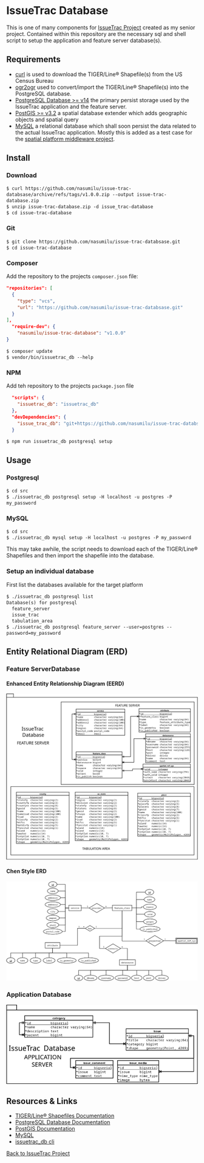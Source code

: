 # IssueTrac Database

This is one of many components for [IssueTrac Project](https://github.com/nasumilu/issue-trac) created as my senior 
project. Contained within this repository are the necessary sql and shell script to setup the application and 
feature server database(s). 

## Requirements

- [curl](https://man7.org/linux/man-pages/man1/curl.1.html) is used to download the TIGER/Line&reg; Shapefile(s) from 
  the US Census Bureau
- [ogr2ogr](https://gdal.org/programs/ogr2ogr.html) used to convert/import the TIGER/Line&reg; Shapefile(s) into the 
  PostgreSQL database.
- [PostgreSQL Database >= v14](https://www.postgresql.org/) the primary persist storage used by the IssueTrac application
  and the feature server. 
- [PostGIS >= v3.2](https://postgis.net/) a spatial database extender which adds geographic objects and spatial query
- [MySQL](https://www.mysql.com/) a relational database which shall soon persist the data related to the actual IssueTrac
application. Mostly this is added as a test case for the [spatial platform middleware project](https://github.com/nasumilu/spatial-platform).

## Install

### Download
```shell
$ curl https://github.com/nasumilu/issue-trac-databsase/archive/refs/tags/v1.0.0.zip --output issue-trac-database.zip
$ unzip issue-trac-database.zip -d issue_trac-database
$ cd issue-trac-database
```

### Git
```shell
$ git clone https://github.com/nasumilu/issue-trac-databsase.git
$ cd issue-trac-database
```

### Composer

Add the repository to the projects `composer.json` file:
```json
"repositories": [
  {
    "type": "vcs",
    "url": "https://github.com/nasumilu/issue-trac-databsase.git"
  }
],
  "require-dev": {
    "nasumilu/issue-trac-database": "v1.0.0" 
}
```

```shell
$ composer update
$ vendor/bin/issuetrac_db --help
```

### NPM

Add teh repository to the projects `package.json` file
```json
  "scripts": {
    "issuetrac_db": "issuetrac_db"
  },
  "devDependencies": {
    "issue_trac_db": "git+https://github.com/nasumilu/issue-trac-databsase.git#v1.0.0"
  }
```

```shell
$ npm run issuetrac_db postgresql setup
```

## Usage

### Postgresql

```shell
$ cd src
$ ./issuetrac_db postgresql setup -H localhost -u postgres -P my_password
```

### MySQL

```shell
$ cd src
$ ./issuetrac_db mysql setup -H localhost -u postgres -P my_password
```

This may take awhile, the script needs to download each of the TIGER/Line&reg; Shapefiles and then import the shapefile
into the database.

### Setup an individual database

First list the databases available for the target platform
```shell
$ ./issuetrac_db postgresql list
Database(s) for postgresql
  feature_server
  issue_trac
  tabulation_area
$ ./issuetrac_db postgresql feature_server --user=postgres --password=my_password
```

## Entity Relational Diagram (ERD)

### Feature ServerDatabase

#### Enhanced Entity Relationship Diagram (EERD)

![Feature Server ERD](dist/feature_server/erd.png)

#### Chen Style ERD
![Chen Feature Server ERD](dist/feature_server/erd.chen.png)

### Application Database

![IssueTrac ERD](dist/issue_trac/erd.png)

## Resources & Links

- [TIGER/Line&reg; Shapefiles Documentation](https://www.census.gov/programs-surveys/geography/technical-documentation/complete-technical-documentation/tiger-geo-line.2022.html)
- [PostgreSQL Database Documentation](https://www.postgresql.org/docs/)
- [PostGIS Documentation](https://postgis.net/documentation/)
- [MySQL](https://www.mysql.com/)
- [issuetrac_db cli](dist/issuetrac_db.md)

[Back to IssueTrac Project](https://github.com/nasumilu/issue-trac)